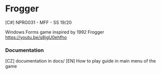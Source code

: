 # Frogger

[C#] NPRG031 - MFF - SS 19/20

Windows Forms game inspired by 1992 Frogger https://youtu.be/s8jgU0ehfho


### Documentation
[CZ] documentation in docs/
[EN] How to play guide in main menu of the game
